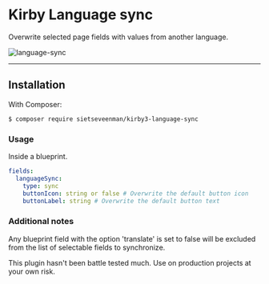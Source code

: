 # Kirby Language sync

Overwrite selected page fields with values from another language. 

![language-sync](https://user-images.githubusercontent.com/19320817/168178614-55e65d61-cd4d-43bb-9a1a-4cb1a59ec7af.gif)

****

## Installation

With Composer:

```
$ composer require sietseveenman/kirby3-language-sync
```

### Usage
Inside a blueprint.

```yml
fields:
  languageSync:
    type: sync
    buttonIcon: string or false # Overwrite the default button icon
    buttonLabel: string # Overwrite the default button text
```
### Additional notes
Any blueprint field with the option 'translate' is set to false will be excluded from the list of selectable fields to synchronize.

This plugin hasn't been battle tested much. Use on production projects at your own risk.
